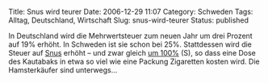 Title: Snus wird teurer
Date: 2006-12-29 11:07
Category: Schweden
Tags: Alltag, Deutschland, Wirtschaft
Slug: snus-wird-teurer
Status: published

In Deutschland wird die Mehrwertsteuer zum neuen Jahr um drei Prozent
auf 19% erhöht. In Schweden ist sie schon bei 25%. Stattdessen wird die
Steuer auf [Snus](http://www.fiket.de/2006/05/14/wort-der-woche-snus/)
erhöht – und zwar gleich [um
100%](http://www.sr.se/cgi-bin/uppland/nyheter/artikel.asp?artikel=1112550)
(S), so dass eine Dose des Kautabaks in etwa so viel wie eine Packung
Zigaretten kosten wird. Die Hamsterkäufer sind unterwegs…

